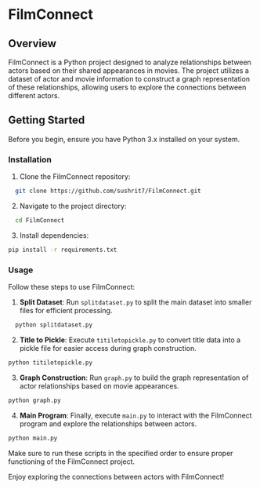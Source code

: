 # FilmConnect

## Overview
FilmConnect is a Python project designed to analyze relationships between actors based on their shared appearances in movies. The project utilizes a dataset of actor and movie information to construct a graph representation of these relationships, allowing users to explore the connections between different actors.

## Getting Started
Before you begin, ensure you have Python 3.x installed on your system.

### Installation
1. Clone the FilmConnect repository:
```bash
  git clone https://github.com/sushrit7/FilmConnect.git
```

2. Navigate to the project directory:
```bash
  cd FilmConnect
```

3. Install dependencies:
```bash
pip install -r requirements.txt
```

### Usage
Follow these steps to use FilmConnect:

1. **Split Dataset**: Run `splitdataset.py` to split the main dataset into smaller files for efficient processing.
  ```bash
    python splitdataset.py
```


2. **Title to Pickle**: Execute `titiletopickle.py` to convert title data into a pickle file for easier access during graph construction.
```bash
python titiletopickle.py
```


3. **Graph Construction**: Run `graph.py` to build the graph representation of actor relationships based on movie appearances.
```bash
python graph.py
```

4. **Main Program**: Finally, execute `main.py` to interact with the FilmConnect program and explore the relationships between actors.
```bash
python main.py
```
Make sure to run these scripts in the specified order to ensure proper functioning of the FilmConnect project.


Enjoy exploring the connections between actors with FilmConnect!
